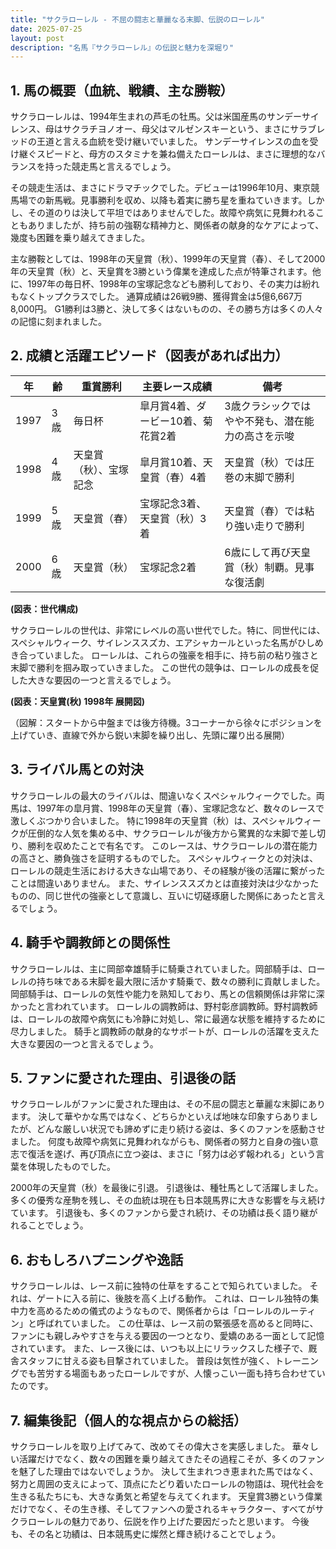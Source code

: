 ```yaml
---
title: "サクラローレル - 不屈の闘志と華麗なる末脚、伝説のローレル"
date: 2025-07-25
layout: post
description: "名馬『サクラローレル』の伝説と魅力を深堀り"
---
```


## 1. 馬の概要（血統、戦績、主な勝鞍）

サクラローレルは、1994年生まれの芦毛の牡馬。父は米国産馬のサンデーサイレンス、母はサクラチヨノオー、母父はマルゼンスキーという、まさにサラブレッドの王道と言える血統を受け継いでいました。  サンデーサイレンスの血を受け継ぐスピードと、母方のスタミナを兼ね備えたローレルは、まさに理想的なバランスを持った競走馬と言えるでしょう。

その競走生活は、まさにドラマチックでした。デビューは1996年10月、東京競馬場での新馬戦。見事勝利を収め、以降も着実に勝ち星を重ねていきます。しかし、その道のりは決して平坦ではありませんでした。故障や病気に見舞われることもありましたが、持ち前の強靭な精神力と、関係者の献身的なケアによって、幾度も困難を乗り越えてきました。

主な勝鞍としては、1998年の天皇賞（秋）、1999年の天皇賞（春）、そして2000年の天皇賞（秋）と、天皇賞を3勝という偉業を達成した点が特筆されます。他に、1997年の毎日杯、1998年の宝塚記念なども勝利しており、その実力は紛れもなくトップクラスでした。  通算成績は26戦9勝、獲得賞金は5億6,667万8,000円。  G1勝利は3勝と、決して多くはないものの、その勝ち方は多くの人々の記憶に刻まれました。


## 2. 成績と活躍エピソード（図表があれば出力）

| 年 | 齢 | 重賞勝利 | 主要レース成績 | 備考 |
|---|---|---|---|---|
| 1997 | 3歳 | 毎日杯 | 皐月賞4着、ダービー10着、菊花賞2着 | 3歳クラシックではやや不発も、潜在能力の高さを示唆 |
| 1998 | 4歳 | 天皇賞（秋）、宝塚記念 | 皐月賞10着、天皇賞（春）4着 | 天皇賞（秋）では圧巻の末脚で勝利 |
| 1999 | 5歳 | 天皇賞（春） | 宝塚記念3着、天皇賞（秋）3着 | 天皇賞（春）では粘り強い走りで勝利 |
| 2000 | 6歳 | 天皇賞（秋） | 宝塚記念2着 | 6歳にして再び天皇賞（秋）制覇。見事な復活劇 |


**(図表：世代構成)**

サクラローレルの世代は、非常にレベルの高い世代でした。特に、同世代には、スペシャルウィーク、サイレンススズカ、エアシャカールといった名馬がひしめき合っていました。  ローレルは、これらの強豪を相手に、持ち前の粘り強さと末脚で勝利を掴み取っていきました。  この世代の競争は、ローレルの成長を促した大きな要因の一つと言えるでしょう。

**(図表：天皇賞(秋) 1998年 展開図)**

（図解：スタートから中盤までは後方待機。3コーナーから徐々にポジションを上げていき、直線で外から鋭い末脚を繰り出し、先頭に躍り出る展開）


## 3. ライバル馬との対決

サクラローレルの最大のライバルは、間違いなくスペシャルウィークでした。両馬は、1997年の皐月賞、1998年の天皇賞（春）、宝塚記念など、数々のレースで激しくぶつかり合いました。  特に1998年の天皇賞（秋）は、スペシャルウィークが圧倒的な人気を集める中、サクラローレルが後方から驚異的な末脚で差し切り、勝利を収めたことで有名です。 このレースは、サクラローレルの潜在能力の高さと、勝負強さを証明するものでした。  スペシャルウィークとの対決は、ローレルの競走生活における大きな山場であり、その経験が後の活躍に繋がったことは間違いありません。  また、サイレンススズカとは直接対決は少なかったものの、同じ世代の強豪として意識し、互いに切磋琢磨した関係にあったと言えるでしょう。


## 4. 騎手や調教師との関係性

サクラローレルは、主に岡部幸雄騎手に騎乗されていました。岡部騎手は、ローレルの持ち味である末脚を最大限に活かす騎乗で、数々の勝利に貢献しました。  岡部騎手は、ローレルの気性や能力を熟知しており、馬との信頼関係は非常に深かったと言われています。  ローレルの調教師は、野村彰彦調教師。野村調教師は、ローレルの故障や病気にも冷静に対処し、常に最適な状態を維持するために尽力しました。  騎手と調教師の献身的なサポートが、ローレルの活躍を支えた大きな要因の一つと言えるでしょう。


## 5. ファンに愛された理由、引退後の話

サクラローレルがファンに愛された理由は、その不屈の闘志と華麗な末脚にあります。  決して華やかな馬ではなく、どちらかといえば地味な印象すらありましたが、どんな厳しい状況でも諦めずに走り続ける姿は、多くのファンを感動させました。  何度も故障や病気に見舞われながらも、関係者の努力と自身の強い意志で復活を遂げ、再び頂点に立つ姿は、まさに「努力は必ず報われる」という言葉を体現したものでした。

2000年の天皇賞（秋）を最後に引退。  引退後は、種牡馬として活躍しました。  多くの優秀な産駒を残し、その血統は現在も日本競馬界に大きな影響を与え続けています。  引退後も、多くのファンから愛され続け、その功績は長く語り継がれることでしょう。


## 6. おもしろハプニングや逸話

サクラローレルは、レース前に独特の仕草をすることで知られていました。  それは、ゲートに入る前に、後肢を高く上げる動作。  これは、ローレル独特の集中力を高めるための儀式のようなもので、関係者からは「ローレルのルーティン」と呼ばれていました。  この仕草は、レース前の緊張感を高めると同時に、ファンにも親しみやすさを与える要因の一つとなり、愛嬌のある一面として記憶されています。  また、レース後には、いつも以上にリラックスした様子で、厩舎スタッフに甘える姿も目撃されていました。  普段は気性が強く、トレーニングでも苦労する場面もあったローレルですが、人懐っこい一面も持ち合わせていたのです。


## 7. 編集後記（個人的な視点からの総括）

サクラローレルを取り上げてみて、改めてその偉大さを実感しました。  華々しい活躍だけでなく、数々の困難を乗り越えてきたその過程こそが、多くのファンを魅了した理由ではないでしょうか。  決して生まれつき恵まれた馬ではなく、努力と周囲の支えによって、頂点にたどり着いたローレルの物語は、現代社会を生きる私たちにも、大きな勇気と希望を与えてくれます。  天皇賞3勝という偉業だけでなく、その生き様、そしてファンへの愛されるキャラクター、すべてがサクラローレルの魅力であり、伝説を作り上げた要因だったと思います。  今後も、その名と功績は、日本競馬史に燦然と輝き続けることでしょう。
